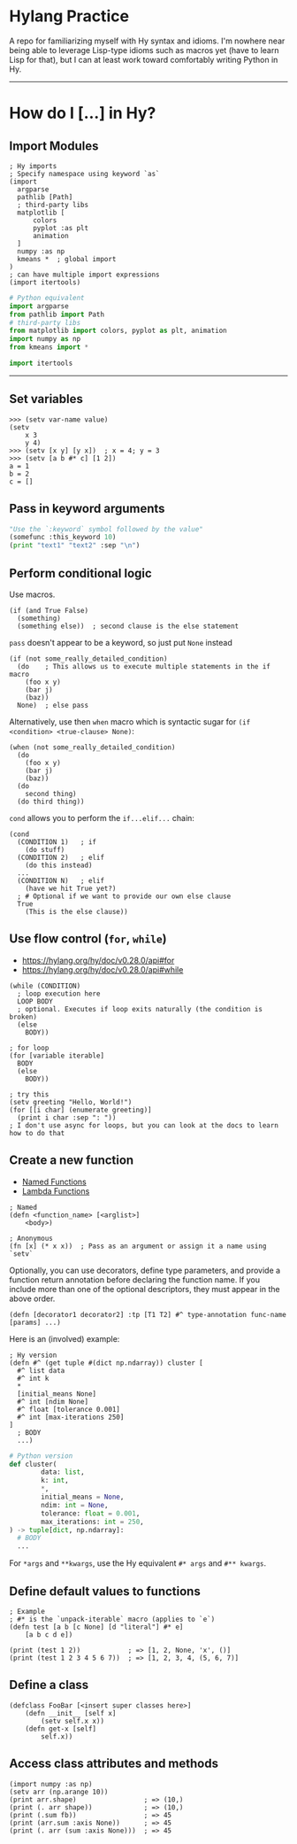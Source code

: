 # Hylang Practice
A repo for familiarizing myself with Hy syntax and idioms. I'm nowhere near being able to leverage Lisp-type idioms such as macros yet (have to learn Lisp for that), but I can at least work toward comfortably writing Python in Hy.

---

# How do I [...] in Hy?

## Import Modules

```hy
; Hy imports
; Specify namespace using keyword `as`
(import
  argparse
  pathlib [Path]
  ; third-party libs
  matplotlib [
      colors
      pyplot :as plt
      animation
  ]
  numpy :as np
  kmeans *  ; global import
)
; can have multiple import expressions
(import itertools)
```

```python
# Python equivalent
import argparse
from pathlib import Path
# third-party libs
from matplotlib import colors, pyplot as plt, animation
import numpy as np
from kmeans import *

import itertools

```

---

## Set variables

```hy
>>> (setv var-name value)
(setv
    x 3
    y 4)
>>> (setv [x y] [y x])  ; x = 4; y = 3
>>> (setv [a b #* c] [1 2])
a = 1
b = 2
c = []
```

## Pass in keyword arguments

```python
"Use the `:keyword` symbol followed by the value"
(somefunc :this_keyword 10)
(print "text1" "text2" :sep "\n")
```

## Perform conditional logic

Use macros. 

```hy
(if (and True False)
  (something)
  (something else))  ; second clause is the else statement
```

`pass` doesn't appear to be a keyword, so just put `None` instead

```hy
(if (not some_really_detailed_condition)
  (do    ; This allows us to execute multiple statements in the if macro
    (foo x y)
    (bar j)
    (baz))
  None)  ; else pass
```

Alternatively, use then `when` macro which is syntactic sugar for `(if <condition> <true-clause> None)`:

```hy
(when (not some_really_detailed_condition)
  (do
    (foo x y)
    (bar j)
    (baz))
  (do 
    second thing)
  (do third thing))
```

`cond` allows you to perform the `if...elif...` chain:

```hy
(cond 
  (CONDITION 1)   ; if
    (do stuff)
  (CONDITION 2)   ; elif
    (do this instead)
  ...
  (CONDITION N)   ; elif
    (have we hit True yet?)
  ; # Optional if we want to provide our own else clause
  True
    (This is the else clause))
```

## Use flow control (`for`, `while`)

* https://hylang.org/hy/doc/v0.28.0/api#for
* https://hylang.org/hy/doc/v0.28.0/api#while

```hy
(while (CONDITION)
  ; loop execution here
  LOOP BODY
  ; optional. Executes if loop exits naturally (the condition is broken)
  (else
    BODY))

; for loop
(for [variable iterable]
  BODY
  (else
    BODY))

; try this
(setv greeting "Hello, World!")
(for [[i char] (enumerate greeting)]
  (print i char :sep ": "))
; I don't use async for loops, but you can look at the docs to learn how to do that
```


## Create a new function

* [Named Functions](https://hylang.org/hy/doc/v0.28.0/api#defn)
* [Lambda Functions](https://hylang.org/hy/doc/v0.28.0/api#fn)
  
```hy
; Named
(defn <function_name> [<arglist>]
    <body>)

; Anonymous
(fn [x] (* x x))  ; Pass as an argument or assign it a name using `setv`
```

Optionally, you can use decorators, define type parameters, and provide a function return annotation before declaring the function name. If you include more than one of the optional descriptors, they must appear in the above order.

```hy
(defn [decorator1 decorator2] :tp [T1 T2] #^ type-annotation func-name [params] ...)
```

Here is an (involved) example:


```hy
; Hy version
(defn #^ (get tuple #(dict np.ndarray)) cluster [
  #^ list data
  #^ int k
  *
  [initial_means None]
  #^ int [ndim None]
  #^ float [tolerance 0.001]
  #^ int [max-iterations 250]
]
  ; BODY
  ...)
```

```python
# Python version
def cluster(
        data: list,
        k: int,
        *,
        initial_means = None,
        ndim: int = None,
        tolerance: float = 0.001, 
        max_iterations: int = 250,
) -> tuple[dict, np.ndarray]:
  # BODY
  ...
```

For `*args` and `**kwargs`, use the Hy equivalent `#* args` and `#** kwargs`.


## Define default values to functions
   
```hy
; Example 
; #* is the `unpack-iterable` macro (applies to `e`)
(defn test [a b [c None] [d "literal"] #* e]  
    [a b c d e])

(print (test 1 2))            ; => [1, 2, None, 'x', ()]
(print (test 1 2 3 4 5 6 7))  ; => [1, 2, 3, 4, (5, 6, 7)]  
```

## Define a class

```hy
(defclass FooBar [<insert super classes here>]
    (defn __init__ [self x]
        (setv self.x x))
    (defn get-x [self]
        self.x))
```

## Access class attributes and methods

```hy
(import numpy :as np)
(setv arr (np.arange 10))
(print arr.shape)                 ; => (10,)
(print (. arr shape))             ; => (10,)
(print (.sum fb))                 ; => 45
(print (arr.sum :axis None))      ; => 45
(print (. arr (sum :axis None)))  ; => 45
```
